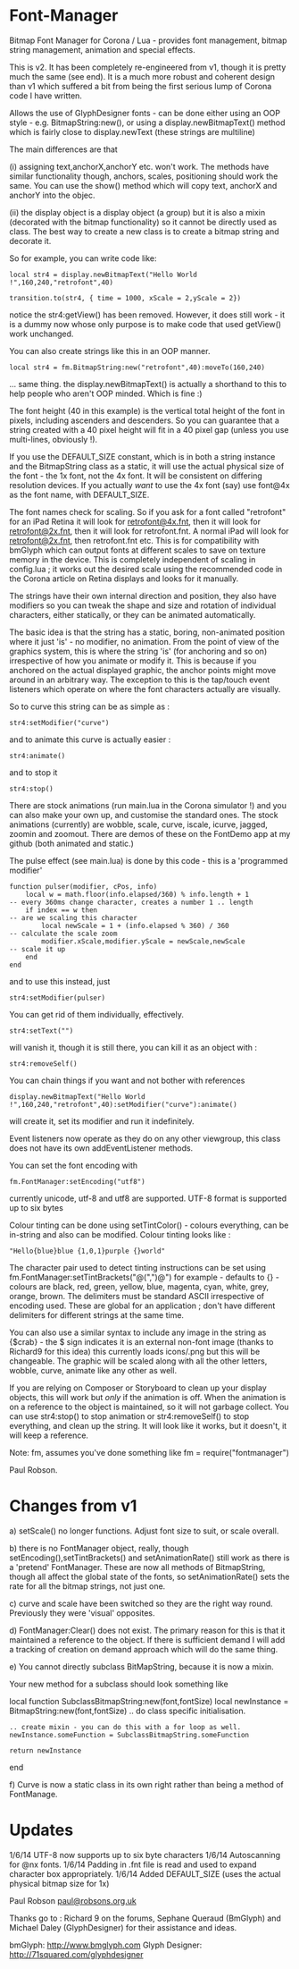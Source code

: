 Font-Manager
============

Bitmap Font Manager for Corona / Lua - provides font management, bitmap string management, animation and special effects.

This is v2. It has been completely re-engineered from v1, though it is pretty much the same (see end). It is a much more robust and coherent design than v1
which suffered a bit from being the first serious lump of Corona code I have written.

Allows the use of GlyphDesigner fonts - can be done either using an OOP style - e.g. BitmapString:new(), or using a display.newBitmapText() method which is 
fairly close to display.newText (these strings are multiline)

The main differences are that

(i) assigning text,anchorX,anchorY etc. won't work. The methods have similar functionality though, anchors, scales, positioning should work the same. You can use the
show() method which will copy text, anchorX and anchorY into the objec.

(ii) the display object is a display object (a group) but it is also a mixin (decorated with the bitmap functionality) so it cannot be directly used as class. The
best way to create a new class is to create a bitmap string and decorate it.

So for example, you can write code like:

	local str4 = display.newBitmapText("Hello World !",160,240,"retrofont",40) 

	transition.to(str4, { time = 1000, xScale = 2,yScale = 2})

notice the str4:getView() has been removed. However, it does still work - it is a dummy now whose only purpose is to make code that used getView() work unchanged.

You can also create strings like this in an OOP manner.

	local str4 = fm.BitmapString:new("retrofont",40):moveTo(160,240)

... same thing. the display.newBitmapText() is actually a shorthand to this to help people who aren't OOP minded. Which is fine :)

The font height (40 in this example) is the vertical total height of the font in pixels, including ascenders and descenders. So you can guarantee that a string created with a 40 pixel height will fit in a 40 pixel gap (unless you use multi-lines, obviously !). 

If you use the DEFAULT_SIZE constant, which is in both a string instance and the BitmapString class as a static, it will use the actual physical size of the font - the 1x font, not the 4x font. It will be consistent on differing resolution devices. If you actually *want* to use the 4x font (say) use font@4x as the font name, 
with DEFAULT_SIZE.

The font names check for scaling. So if you ask for a font called "retrofont" for an iPad Retina it will look for retrofont@4x.fnt, then it will look for retrofont@2x.fnt, then it will look for retrofont.fnt. A normal iPad will look for retrofont@2x.fnt, then retrofont.fnt etc. This is for compatibility with bmGlyph which can output fonts at different scales to save on texture memory in the device. This is completely independent of scaling in config.lua ; it works out the desired scale using the recommended code in the Corona article on Retina displays and looks for it manually.

The strings have their own internal direction and position, they also have modifiers so you can tweak the shape and size and rotation of individual
characters, either statically, or they can be animated automatically. 

The basic idea is that the string has a static, boring, non-animated position where it just 'is' - no modifier, no animation. From the point of view of the graphics system, this is where the string 'is' (for anchoring and so on) irrespective of how you animate or modify it. This is because if you anchored on the actual displayed graphic, the anchor points might move around in an arbitrary way. The exception to this is the tap/touch event listeners which operate on where the font characters actually are visually.

So to curve this string can be as simple as :

	str4:setModifier("curve")

and to animate this curve is actually easier :

	str4:animate()

and to stop it

	str4:stop()

There are stock animations (run main.lua in the Corona simulator !) and you can also make your own up, and customise the standard ones.  The stock animations (currently) are wobble, scale, curve, iscale, icurve, jagged, zoomin and zoomout. There are demos of these on the FontDemo app at my github (both animated and static.)

The pulse effect (see main.lua) is done by this code - this is a 'programmed modifier'

	function pulser(modifier, cPos, info)
		local w = math.floor(info.elapsed/360) % info.length + 1 									-- every 360ms change character, creates a number 1 .. length
		if index == w then  																		-- are we scaling this character
			local newScale = 1 + (info.elapsed % 360) / 360 										-- calculate the scale zoom
			modifier.xScale,modifier.yScale = newScale,newScale 									-- scale it up
		end
	end

and to use this instead, just

	str4:setModifier(pulser)

You can get rid of them individually, effectively.

	str4:setText("")

will vanish it, though it is still there, you can kill it as an object with :

	str4:removeSelf()
	
You can chain things if you want and not bother with references

	display.newBitmapText("Hello World !",160,240,"retrofont",40):setModifier("curve"):animate()

will create it, set its modifier and run it indefinitely.

Event listeners now operate as they do on any other viewgroup, this class does not have its own addEventListener methods.

You can set the font encoding with

	fm.FontManager:setEncoding("utf8")

currently unicode, utf-8 and utf8 are supported. UTF-8 format is supported up to six bytes

Colour tinting can be done using setTintColor() - colours everything, can be in-string and also can be modified.  Colour tinting looks like :

	"Hello{blue}blue {1,0,1}purple {}world"	

The character pair used to detect tinting instructions can be set using fm.FontManager:setTintBrackets("@(",")@") for example - defaults to {}  - colours are black, red, green, yellow, blue, magenta, cyan, white, grey, orange, brown. The delimiters must be standard ASCII irrespective of encoding used. These are global for an application ; don't have different delimiters for different strings at the same time.

You can also use a similar syntax to include any image in the string as {$crab} - the $ sign indicates it is an external non-font image (thanks to Richard9 for this idea) this currently loads icons/<name>.png but this will be changeable. The graphic will be scaled along with all the other letters, wobble, curve, animate like any other as well.

If you are relying on Composer or Storyboard to clean up your display objects, this will work but *only* if the animation is off. When the animation is on a reference to the object is maintained, so it will not garbage collect. You can use str4:stop() to stop animation or str4:removeSelf() to stop everything, and clean up the string. It will look like it works, but it doesn't, it will keep a reference.

Note: fm, assumes you've done something like fm = require("fontmanager")

Paul Robson.

Changes from v1
===============

a) setScale() no longer functions. Adjust font size to suit, or scale overall.

b) there is no FontManager object, really, though setEncoding(),setTintBrackets() and setAnimationRate() still work as there is a 'pretend' FontManager. These are now all
methods of BitmapString, though all affect the global state of the fonts, so setAnimationRate() sets the rate for all the bitmap strings, not just one.

c) curve and scale have been switched so they are the right way round. Previously they were 'visual' opposites.

d) FontManager:Clear() does not exist. The primary reason for this is that it maintained a reference to the object. If there is sufficient demand I will add a tracking of
creation on demand approach which will do the same thing.

e) You cannot directly subclass BitMapString, because it is now a mixin.

Your new method for a subclass should look something like

local function SubclassBitmapString:new(font,fontSize) 
	local newInstance = BitmapString:new(font,fontSize)
	.. do class specific initialisation.

	.. create mixin - you can do this with a for loop as well.
	newInstance.someFunction = SubclassBitmapString.someFunction

	return newInstance
end

f) Curve is now a static class in its own right rather than being a method of FontManage.

Updates
=======

1/6/14 		UTF-8 now supports up to six byte characters
1/6/14		Autoscanning for @nx fonts.
1/6/14 		Padding in .fnt file is read and used to expand character box appropriately.
1/6/14		Added DEFAULT_SIZE (uses the actual physical bitmap size for 1x)

Paul Robson 
paul@robsons.org.uk

Thanks go to : Richard 9 on the forums, Sephane Queraud (BmGlyph) and Michael Daley (GlyphDesigner) for their assistance and ideas.

bmGlyph:			http://www.bmglyph.com
Glyph Designer:		http://71squared.com/glyphdesigner
